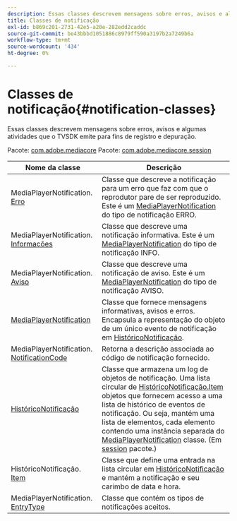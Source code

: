```yaml
---
description: Essas classes descrevem mensagens sobre erros, avisos e algumas atividades que o TVSDK emite para fins de registro e depuração.
title: Classes de notificação
exl-id: b869c201-2731-42e5-a20e-282edd2caddc
source-git-commit: be43bbbd1051886c8979ff590a3197b2a7249b6a
workflow-type: tm+mt
source-wordcount: '434'
ht-degree: 0%

---
```


# Classes de notificação{#notification-classes}

Essas classes descrevem mensagens sobre erros, avisos e algumas atividades que o TVSDK emite para fins de registro e depuração.

Pacote: [com.adobe.mediacore](https://help.adobe.com/en_US/primetime/api/psdk/javadoc_1.4/com/adobe/mediacore/package-summary.html)  Pacote: [com.adobe.mediacore.session](https://help.adobe.com/en_US/primetime/api/psdk/javadoc_1.4/com/adobe/mediacore/session/package-summary.html)

| Nome da classe | Descrição |
|---|---|
| MediaPlayerNotification. [Erro](https://help.adobe.com/en_US/primetime/api/psdk/javadoc_1.4/com/adobe/mediacore/MediaPlayerNotification.Error.html) | Classe que descreve a notificação para um erro que faz com que o reprodutor pare de ser reproduzido. Este é um [MediaPlayerNotification](https://help.adobe.com/en_US/primetime/api/psdk/javadoc_1.4/com/adobe/mediacore/MediaPlayerNotification.html) do tipo de notificação ERRO. |
| MediaPlayerNotification. [Informações](https://help.adobe.com/en_US/primetime/api/psdk/javadoc_1.4/com/adobe/mediacore/MediaPlayerNotification.Info.html) | Classe que descreve uma notificação informativa. Este é um [MediaPlayerNotification](https://help.adobe.com/en_US/primetime/api/psdk/javadoc_1.4/com/adobe/mediacore/MediaPlayerNotification.html) do tipo de notificação INFO. |
| MediaPlayerNotification. [Aviso](https://help.adobe.com/en_US/primetime/api/psdk/javadoc_1.4/com/adobe/mediacore/MediaPlayerNotification.Warning.html) | Classe que descreve uma notificação de aviso. Este é um [MediaPlayerNotification](https://help.adobe.com/en_US/primetime/api/psdk/javadoc_1.4/com/adobe/mediacore/MediaPlayerNotification.html) do tipo de notificação AVISO. |
| [MediaPlayerNotification](https://help.adobe.com/en_US/primetime/api/psdk/javadoc_1.4/com/adobe/mediacore/MediaPlayerNotification.html) | Classe que fornece mensagens informativas, avisos e erros. Encapsula a representação do objeto de um único evento de notificação em [HistóricoNotificação](https://help.adobe.com/en_US/primetime/api/psdk/javadoc_1.4/com/adobe/mediacore/session/NotificationHistory.html). |
| MediaPlayerNotification. [NotificationCode](https://help.adobe.com/en_US/primetime/api/psdk/javadoc_1.4/com/adobe/mediacore/MediaPlayerNotification.NotificationCode.html) | Retorna a descrição associada ao código de notificação fornecido. |
| [HistóricoNotificação](https://help.adobe.com/en_US/primetime/api/psdk/javadoc_1.4/com/adobe/mediacore/session/NotificationHistory.html) | Classe que armazena um log de objetos de notificação. Uma lista circular de [HistóricoNotificação.Item](https://help.adobe.com/en_US/primetime/api/psdk/javadoc_1.4/com/adobe/mediacore/session/NotificationHistory.Item.html) objetos que fornecem acesso a uma lista de histórico de eventos de notificação. Ou seja, mantém uma lista de elementos, cada elemento contendo uma instância separada do [MediaPlayerNotification](https://help.adobe.com/en_US/primetime/api/psdk/javadoc_1.4/com/adobe/mediacore/MediaPlayerNotification.html) classe. (Em [session](https://help.adobe.com/en_US/primetime/api/psdk/javadoc_1.4/com/adobe/mediacore/session/package-summary.html) pacote.) |
| HistóricoNotificação. [Item](https://help.adobe.com/en_US/primetime/api/psdk/javadoc_1.4/com/adobe/mediacore/session/NotificationHistory.Item.html) | Classe que define uma entrada na lista circular em [HistóricoNotificação](https://help.adobe.com/en_US/primetime/api/psdk/javadoc_1.4/com/adobe/mediacore/session/NotificationHistory.html) e mantém a notificação e seu carimbo de data e hora. |
| MediaPlayerNotification. [EntryType](https://help.adobe.com/en_US/primetime/api/psdk/javadoc_1.4/com/adobe/mediacore/MediaPlayerNotification.EntryType.html) | Classe que contém os tipos de notificações aceitos. |
